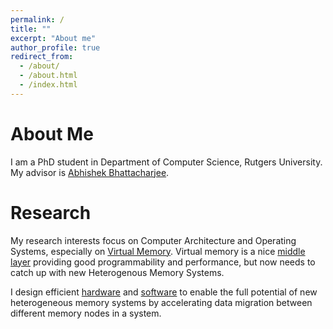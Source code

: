 ```yaml
---
permalink: /
title: ""
excerpt: "About me"
author_profile: true
redirect_from: 
  - /about/
  - /about.html
  - /index.html
---
```

# About Me
I am a PhD student in Department of Computer Science, Rutgers University. My advisor is
[Abhishek Bhattacharjee](https://www.cs.rutgers.edu/~abhib/).

# Research

My research interests focus on Computer Architecture and Operating Systems,
especially on [Virtual Memory](https://en.wikipedia.org/wiki/Virtual_memory).
Virtual memory is a nice [middle layer](https://en.wikipedia.org/wiki/Indirection)
providing good programmability and performance, but now needs to catch up with
new Heterogenous Memory Systems.

I design efficient [hardware](/publication/2017-06-24-ISCA-2017) and
[software](https://lwn.net/Articles/728154/) to enable the full potential of
new heterogeneous memory systems by accelerating data migration between
different memory nodes in a system.
